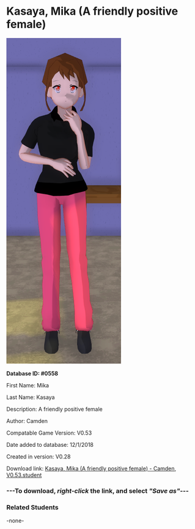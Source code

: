 # Kasaya, Mika (A friendly positive female)

<img src="../../Files/Images/Kasaya, Mika (A friendly positive female).png" title="Kasaya, Mika (A friendly positive female) - Camden, V0.53">

**Database ID: #0558**

First Name: Mika

Last Name: Kasaya

Description: A friendly positive female

Author: Camden

Compatable Game Version: V0.53

Date added to database: 12/1/2018

Created in version: V0.28

Download link: <a href="https://raw.githubusercontent.com/Arbiter1223/Daigaku-Gurashi-Custom-Students/master/Files/Student%20Files/Kasaya%2C%20Mika%20(A%20friendly%20positive%20female)%20-%20Camden%2C%20V0.53.student">Kasaya, Mika (A friendly positive female) - Camden, V0.53.student</a>

### ---**To download, _right-click_ the link, and select _"Save as"_**---

### Related Students

-none-
